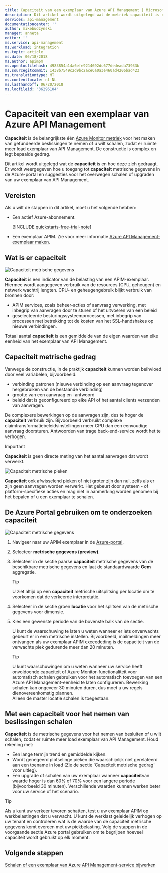 ```yaml
---
title: Capaciteit van een exemplaar van Azure API Management | Microsoft Docs
description: Dit artikel wordt uitgelegd wat de metriek capaciteit is en het maken van gefundeerde beslissingen te nemen of voor het schalen van een exemplaar van Azure API Management.
services: api-management
documentationcenter: ''
author: mikebudzynski
manager: anneta
editor: ''
ms.service: api-management
ms.workload: integration
ms.topic: article
ms.date: 06/18/2018
ms.author: apimpm
ms.openlocfilehash: 4983854a14a6efe9214692dc677dedeada73933b
ms.sourcegitcommit: 1438b7549c2d9bc2ace6a0a3e460ad4206bad423
ms.translationtype: MT
ms.contentlocale: nl-NL
ms.lasthandoff: 06/20/2018
ms.locfileid: "36296104"
---
```

# <a name="capacity-of-an-azure-api-management-instance"></a>Capaciteit van een exemplaar van Azure API Management

**Capaciteit** is de belangrijkste één [Azure Monitor metriek](api-management-howto-use-azure-monitor.md#view-metrics-of-your-apis) voor het maken van gefundeerde beslissingen te nemen of u wilt schalen, zodat er ruimte meer load exemplaar van API Management. De constructie is complex en legt bepaalde gedrag.

Dit artikel wordt uitgelegd wat de **capaciteit** is en hoe deze zich gedraagt. Er wordt weergegeven hoe u toegang tot **capaciteit** metrische gegevens in de Azure-portal en suggesties voor het overwegen schalen of upgraden van uw exemplaar van API Management.

## <a name="prerequisites"></a>Vereisten

Als u wilt de stappen in dit artikel, moet u het volgende hebben:

+ Een actief Azure-abonnement.

    [!INCLUDE [quickstarts-free-trial-note](../../includes/quickstarts-free-trial-note.md)]

+ Een exemplaar APIM. Zie voor meer informatie [Azure API Management-exemplaar maken](get-started-create-service-instance.md).

## <a name="what-is-capacity"></a>Wat is er capaciteit

![Capaciteit metrische gegevens](./media/api-management-capacity/capacity-ingredients.png)

**Capaciteit** is een indicator van de belasting van een APIM-exemplaar. Hiermee wordt aangegeven verbruik van de resources (CPU, geheugen) en netwerk wachtrij lengten. CPU- en geheugengebruik blijkt verbruik van bronnen door:

+ APIM services, zoals beheer-acties of aanvraag verwerking, met inbegrip van aanvragen door te sturen of het uitvoeren van een beleid
+ geselecteerde besturingssysteemprocessen, met inbegrip van processen met betrekking tot de kosten van het SSL-handshakes op nieuwe verbindingen.

Totaal aantal **capaciteit** is een gemiddelde van de eigen waarden van elke eenheid van het exemplaar van API Management.

## <a name="capacity-metric-behavior"></a>Capaciteit metrische gedrag

Vanwege de constructie, in de praktijk **capaciteit** kunnen worden beïnvloed door veel variabelen, bijvoorbeeld:

+ verbinding patronen (nieuwe verbinding op een aanvraag tegenover hergebruiken van de bestaande verbinding)
+ grootte van een aanvraag en -antwoord
+ beleid dat is geconfigureerd op elke API of het aantal clients verzenden van aanvragen.

De complexere bewerkingen op de aanvragen zijn, des te hoger de **capaciteit** verbruik zijn. Bijvoorbeeld verbruikt complexe claimtransformatiebeleidsinstellingen meer CPU dan een eenvoudige aanvraag doorsturen. Antwoorden van trage back-end-service wordt het te verhogen.

> [!IMPORTANT]
> **Capaciteit** is geen directe meting van het aantal aanvragen dat wordt verwerkt.

![Capaciteit metrische pieken](./media/api-management-capacity/capacity-spikes.png)

**Capaciteit** ook afwisselend pieken of niet groter zijn dan nul, zelfs als er zijn geen aanvragen worden verwerkt. Het gebeurt door systeem - of platform-specifieke acties en mag niet in aanmerking worden genomen bij het bepalen of u een exemplaar te schalen.
  
## <a name="use-the-azure-portal-to-examine-capacity"></a>De Azure Portal gebruiken om te onderzoeken capaciteit
  
![Capaciteit metrische gegevens](./media/api-management-capacity/capacity-metric.png)  

1. Navigeer naar uw APIM exemplaar in de [Azure-portal](https://portal.azure.com/).
2. Selecteer **metrische gegevens (preview)**.
3. Selecteer in de sectie paarse **capaciteit** metrische gegevens van de beschikbare metrische gegevens en laat de standaardwaarde **Gem** aggregatie.

    > [!TIP]
    > U ziet altijd op een **capaciteit** metrische uitsplitsing per locatie om te voorkomen dat de verkeerde interpretatie.

4. Selecteer in de sectie groen **locatie** voor het splitsen van de metrische gegevens voor dimensie.
5. Kies een gewenste periode van de bovenste balk van de sectie.

    U kunt de waarschuwing te laten u weten wanneer er iets onverwachts gebeurt er in een metrische instellen. Bijvoorbeeld, mailmeldingen meer ontvangen als uw exemplaar APIM exceededing is de capaciteit van de verwachte piek gedurende meer dan 20 minuten.

    >[!TIP]
    > U kunt waarschuwingen om u weten wanneer uw service heeft onvoldoende capaciteit of Azure Monitor-functionaliteit voor automatisch schalen gebruiken voor het automatisch toevoegen van een Azure API Management-eenheid te laten configureren. Bewerking schalen kan ongeveer 30 minuten duren, dus moet u uw regels dienovereenkomstig plannen.  
    > Alleen de master locatie schalen is toegestaan.

## <a name="use-capacity-for-scaling-decisions"></a>Met een capaciteit voor het nemen van beslissingen schalen

**Capaciteit** is de metrische gegevens voor het nemen van besluiten of u wilt schalen, zodat er ruimte meer load exemplaar van API Management. Houd rekening met:

+ Een lange termijn trend en gemiddelde kijken.
+ Wordt genegeerd plotselinge pieken die waarschijnlijk niet gerelateerd aan een toename in load (Zie de sectie 'Capaciteit metrische gedrag' voor uitleg).
+ Een upgrade of schalen van uw exemplaar wanneer **capaciteit**van waarde hoger is dan 60% of 70% voor een langere periode (bijvoorbeeld 30 minuten). Verschillende waarden kunnen werken beter voor uw service of het scenario.

>[!TIP]  
> Als u kunt uw verkeer tevoren schatten, test u uw exemplaar APIM op werkbelastingen dat u verwacht. U kunt de werklast geleidelijk verhogen op uw tenant en controleren wat is de waarde van de capaciteit metrische gegevens komt overeen met uw piekbelasting. Volg de stappen in de voorgaande sectie Azure portal gebruiken om te begrijpen hoeveel capaciteit wordt gebruikt op elk moment.

## <a name="next-steps"></a>Volgende stappen

[Schalen of een exemplaar van Azure API Management-service bijwerken](upgrade-and-scale.md)